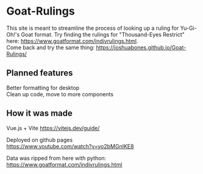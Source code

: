 # Goat-Rulings

This site is meant to streamline the process of looking up a ruling for Yu-Gi-Oh!'s Goat format. Try finding the rulings for "Thousand-Eyes Restrict" here: https://www.goatformat.com/indivrulings.html.  
Come back and try the same thing: https://joshuabones.github.io/Goat-Rulings/

## Planned features

Better formatting for desktop  
Clean up code, move to more components

## How it was made

Vue.js + Vite 
https://vitejs.dev/guide/

Deployed on github pages  
https://www.youtube.com/watch?v=yo2bMGnIKE8

Data was ripped from here with python: https://www.goatformat.com/indivrulings.html
